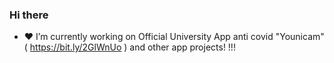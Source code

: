 ### Hi there 

- ❤️ I’m currently working on Official University App anti covid "Younicam" ( https://bit.ly/2GlWnUo ) and other app projects! !!!

